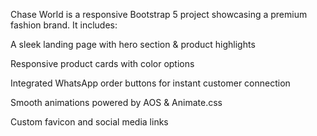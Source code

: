 Chase World is a responsive Bootstrap 5 project showcasing a premium fashion brand.
It includes:

A sleek landing page with hero section & product highlights

Responsive product cards with color options

Integrated WhatsApp order buttons for instant customer connection

Smooth animations powered by AOS & Animate.css

Custom favicon and social media links
